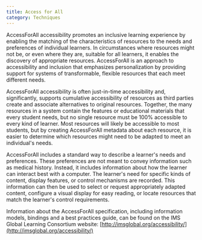 ```yaml
---
title: Access for All
category: Techniques
---
```

AccessForAll accessibility promotes an inclusive learning experience by enabling the matching of the characteristics of
resources to the needs and preferences of individual learners. In circumstances where resources might not be, or even
where they are, suitable for all learners, it enables the discovery of appropriate resources. AccessForAll is an
approach to accessibility and inclusion that emphasizes personalization by providing support for systems of
transformable, flexible resources that each meet different needs.

AccessForAll accessibility is often just-in-time accessibility and, significantly, supports cumulative accessibility of
resources as third parties create and associate alternatives to original resources. Together, the many resources in a
system contain the features or educational materials that every student needs, but no single resource must be 100%
accessible to every kind of learner. Most resources will likely be accessible to most students, but by creating
AccessForAll metadata about each resource, it is easier to determine which resources might need to be adapted to meet an
individual's needs.

AccessForAll includes a standard way to describe a learner's needs and preferences. These preferences are not meant to
convey information such as medical history. Instead, it includes information about how the learner can interact best
with a computer. The learner's need for specific kinds of content, display features, or control mechanisms are recorded.
This information can then be used to select or request appropriately adapted content, configure a visual display for
easy reading, or locate resources that match the learner's control requirements.

Information about the AccessForAll specification, including information models, bindings and a best practices guide, can
be found on the IMS Global Learning Consortium website: [http://imsglobal.org/accessibility/](http://imsglobal.org/accessibility/)
